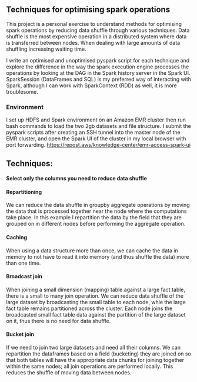 ## Techniques for optimising spark operations
This project is a personal exercise to understand methods for optimising spark operations by reducing data shuffle through various techniques. Data shuffle is the most expensive operation in a distributed system where data is transferred between nodes. When dealing with large amounts of data shuffling increasing waiting time. 

I write an optimised and unoptimised pyspark script for each technique and explore the difference in the way the spark execution engine processes the operations by looking at the DAG in the Spark history server in the Spark UI. SparkSession (DataFrames and SQL) is my preferred way of interacting with Spark, although I can work with SparkContext (RDD) as well, it is more troublesome.

### Environment
I set up HDFS and Spark environment on an Amazon EMR cluster then run bash commands to load the two 2gb datasets and file structure. I submit the pyspark scripts after creating an SSH tunnel into the master node of the EMR cluster, and open the Spark UI of the cluster in my local browser with port forwarding. https://repost.aws/knowledge-center/emr-access-spark-ui

## Techniques:
#### Select only the columns you need to reduce data shuffle
#### Repartitioning
We can reduce the data shuffle in groupby aggregate operations by moving the data that is processed together near the node where the computations take place. In this example I repartition the data by the field that they are grouped on in different nodes before performing the aggregate operation.

#### Caching
When using a data structure more than once, we can cache the data in memory to not have to read it into memory (and thus shuffle the data) more than one time.

#### Broadcast join
When joining a small dimension (mapping) table against a large fact table, there is a small to many join operation. We can reduce data shuffle of the large dataset by broadcasting the small table to each node, whie the large fact table remains partitioned across the cluster. Each node joins the broadcasted small fact table data against the partition of the large dataset on it, thus there is no need for data shuffle.

#### Bucket join
If we need to join two large datasets and need all their columns. We can repartition the dataframes based on a field (bucketing) they are joined on so that both tables will have the appropriate data chunks for joining together within the same nodes; all join operations are performed locally. This reduces the shuffle of moving data between nodes.